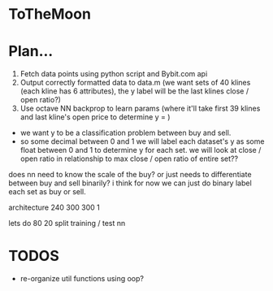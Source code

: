 # ToTheMoon

# Plan...
1. Fetch data points using python script and Bybit.com api
2. Output correctly formatted data to data.m (we want sets of 40 klines (each kline has 6 attributes), the y label will be the last klines close / open ratio?)
3. Use octave NN backprop to learn params (where it'll take first 39 klines and last kline's open price to determine y = )

- we want y to be a classification problem between buy and sell.
- so some decimal between 0 and 1
we will label each dataset's y as some float between 0 and 1
to determine y for each set. we will look at close / open ratio in relationship to max close / open ratio of entire set??

does nn need to know the scale of the buy? or just needs to differentiate between buy and sell binarily?
i think for now we can just do binary
label each set as buy or sell.

architecture 240 300 300 1

lets do 80 20 split training / test
nn

# TODOS
* re-organize util functions using oop?
